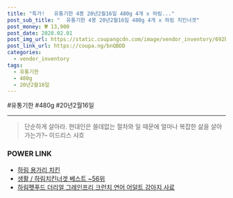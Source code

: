 ```yaml
--- 
title: "특가!   유통기한 4봉 20년2월16일 480g 4개 x 하림..." 
post_sub_title: "  유통기한 4봉 20년2월16일 480g 4개 x 하림 치킨너겟" 
post_money: ₩ 13,900 
post_date: 2020.02.01 
post_img_url: https://static.coupangcdn.com/image/vendor_inventory/692b/4b8b560e756229a0e39f048f432e2f2ca891b40f94cb6aa99bdf234d95da.jpg 
post_link_url: https://coupa.ng/bnQBDD 
categories: 
  - vendor_inventory 
tags: 
  - 유통기한 
  - 480g 
  - 20년2월16일 
--- 
```

  #유통기한 #480g #20년2월16일 
<hr> 

> 단순하게 살아라. 현대인은 쓸데없는 절차와 일 때문에 얼마나 복잡한 삶을 살아가는가?– 이드리스 샤흐 


### POWER LINK

* <a href="https://blog.naver.com/fasyy4321/221792265591" target="_blank">하림 용가리 치킨</a>
* <a href="https://blog.naver.com/santokki14/221792921267" target="_blank">생활 / 하림치킨너겟 베스트 ~56위</a>
* <a href="https://blog.naver.com/fasyy4321/221790619426" target="_blank">하림펫푸드 더리얼 그레인프리 크런치 연어 어덜트 강아지 사료</a>
